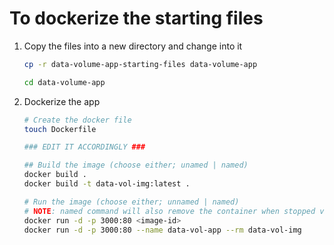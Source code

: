 # To dockerize the starting files
1. Copy the files into a new directory and change into it
    ```bash
    cp -r data-volume-app-starting-files data-volume-app

    cd data-volume-app
    ```

2. Dockerize the app
    ```bash
    # Create the docker file
    touch Dockerfile

    ### EDIT IT ACCORDINGLY ###

    ## Build the image (choose either; unamed | named)
    docker build .
    docker build -t data-vol-img:latest .

    # Run the image (choose either; unnamed | named)
    # NOTE: named command will also remove the container when stopped via --rm
    docker run -d -p 3000:80 <image-id>
    docker run -d -p 3000:80 --name data-vol-app --rm data-vol-img
    ```